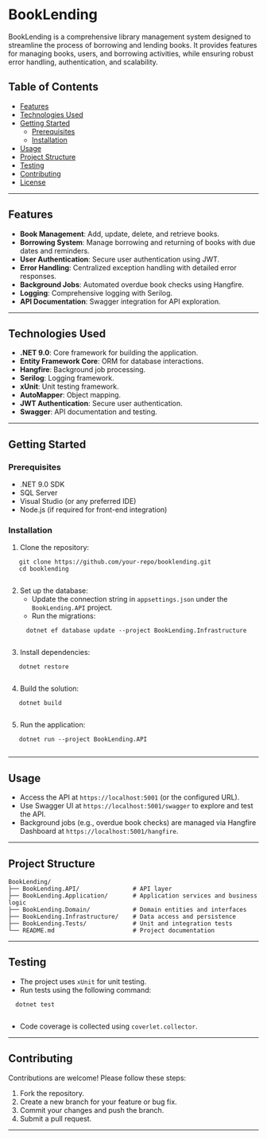 # BookLending

BookLending is a comprehensive library management system designed to streamline the process of borrowing and lending books. It provides features for managing books, users, and borrowing activities, while ensuring robust error handling, authentication, and scalability.

## Table of Contents
- [Features](#features)
- [Technologies Used](#technologies-used)
- [Getting Started](#getting-started)
  - [Prerequisites](#prerequisites)
  - [Installation](#installation)
- [Usage](#usage)
- [Project Structure](#project-structure)
- [Testing](#testing)
- [Contributing](#contributing)
- [License](#license)

---

## Features
- **Book Management**: Add, update, delete, and retrieve books.
- **Borrowing System**: Manage borrowing and returning of books with due dates and reminders.
- **User Authentication**: Secure user authentication using JWT.
- **Error Handling**: Centralized exception handling with detailed error responses.
- **Background Jobs**: Automated overdue book checks using Hangfire.
- **Logging**: Comprehensive logging with Serilog.
- **API Documentation**: Swagger integration for API exploration.

---

## Technologies Used
- **.NET 9.0**: Core framework for building the application.
- **Entity Framework Core**: ORM for database interactions.
- **Hangfire**: Background job processing.
- **Serilog**: Logging framework.
- **xUnit**: Unit testing framework.
- **AutoMapper**: Object mapping.
- **JWT Authentication**: Secure user authentication.
- **Swagger**: API documentation and testing.

---

## Getting Started

### Prerequisites
- .NET 9.0 SDK
- SQL Server
- Visual Studio (or any preferred IDE)
- Node.js (if required for front-end integration)

### Installation
1. Clone the repository:
   
```shell
   git clone https://github.com/your-repo/booklending.git
   cd booklending
   
```

2. Set up the database:
   - Update the connection string in `appsettings.json` under the `BookLending.API` project.
   - Run the migrations:
     
```shell
     dotnet ef database update --project BookLending.Infrastructure
     
```

3. Install dependencies:
   
```shell
   dotnet restore
   
```

4. Build the solution:
   
```shell
   dotnet build
   
```

5. Run the application:
   
```shell
   dotnet run --project BookLending.API
   
```

---

## Usage
- Access the API at `https://localhost:5001` (or the configured URL).
- Use Swagger UI at `https://localhost:5001/swagger` to explore and test the API.
- Background jobs (e.g., overdue book checks) are managed via Hangfire Dashboard at `https://localhost:5001/hangfire`.

---

## Project Structure

```
BookLending/
├── BookLending.API/               # API layer
├── BookLending.Application/       # Application services and business logic
├── BookLending.Domain/            # Domain entities and interfaces
├── BookLending.Infrastructure/    # Data access and persistence
├── BookLending.Tests/             # Unit and integration tests
└── README.md                      # Project documentation

```

---

## Testing
- The project uses `xUnit` for unit testing.
- Run tests using the following command:
  
```shell
  dotnet test
  
```
- Code coverage is collected using `coverlet.collector`.

---

## Contributing
Contributions are welcome! Please follow these steps:
1. Fork the repository.
2. Create a new branch for your feature or bug fix.
3. Commit your changes and push the branch.
4. Submit a pull request.

---
